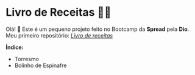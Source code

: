 # Livro de Receitas :man_cook: #
Olá! 👋 
Este é um pequeno projeto feito no Bootcamp da __Spread__ pela __Dio__. 
Meu primeiro repositório: *<u>Livro de receitas</u>*

__Índice:__  

- Torresmo
- Bolinho de Espinafre



